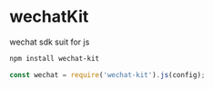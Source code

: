# wechatKit
wechat sdk suit for js

```bash
npm install wechat-kit
```

```js
const wechat = require('wechat-kit').js(config);
```